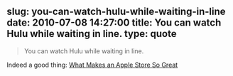 slug: you-can-watch-hulu-while-waiting-in-line
date: 2010-07-08 14:27:00
title: You can watch Hulu while waiting in line.
type: quote
---

> You can watch Hulu while waiting in line.

Indeed a good thing: [What Makes an Apple Store So Great](http://theappleblog.com/2010/07/07/what-makes-an-apple-store-so-great/)
